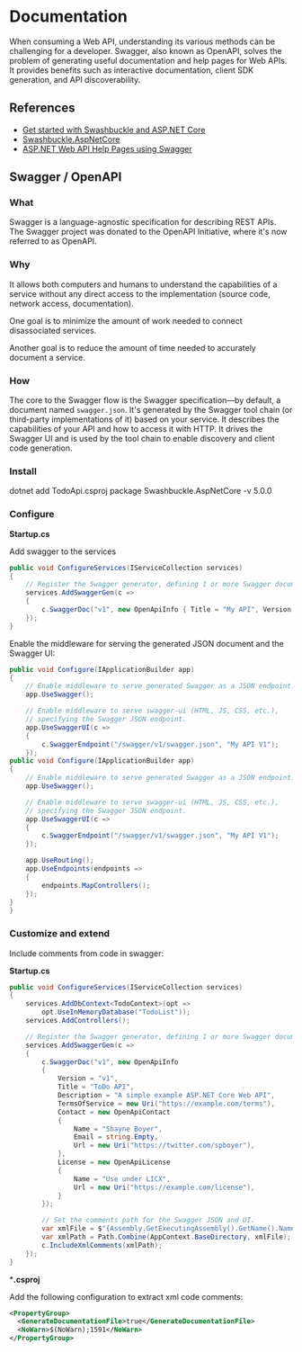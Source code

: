 # Documentation

When consuming a Web API, understanding its various methods can be challenging for a developer. Swagger, also known as OpenAPI, solves the problem of generating useful documentation and help pages for Web APIs. It provides benefits such as interactive documentation, client SDK generation, and API discoverability.

## References

* [Get started with Swashbuckle and ASP.NET Core](https://docs.microsoft.com/en-us/aspnet/core/tutorials/getting-started-with-swashbuckle?view=aspnetcore-3.1&tabs=visual-studio-code)
* [Swashbuckle.AspNetCore](https://github.com/domaindrivendev/Swashbuckle.AspNetCore)
* [ASP.NET Web API Help Pages using Swagger](https://aspnetcore.readthedocs.io/en/stable/tutorials/web-api-help-pages-using-swagger.html)
## Swagger / OpenAPI

### What

Swagger is a language-agnostic specification for describing REST APIs. The Swagger project was donated to the OpenAPI Initiative, where it's now referred to as OpenAPI. 

### Why

It allows both computers and humans to understand the capabilities of a service without any direct access to the implementation (source code, network access, documentation). 

One goal is to minimize the amount of work needed to connect disassociated services. 

Another goal is to reduce the amount of time needed to accurately document a service.

### How

The core to the Swagger flow is the Swagger specification—by default, a document named ```swagger.json```. It's generated by the Swagger tool chain (or third-party implementations of it) based on your service. It describes the capabilities of your API and how to access it with HTTP. It drives the Swagger UI and is used by the tool chain to enable discovery and client code generation.

### Install

dotnet add TodoApi.csproj package Swashbuckle.AspNetCore -v 5.0.0

### Configure

**Startup.cs**

Add swagger to the services

```csharp
public void ConfigureServices(IServiceCollection services)
{
    // Register the Swagger generator, defining 1 or more Swagger documents
    services.AddSwaggerGen(c =>
    {
        c.SwaggerDoc("v1", new OpenApiInfo { Title = "My API", Version = "v1" });
    }); 
}
```

Enable the middleware for serving the generated JSON document and the Swagger UI:

```csharp
public void Configure(IApplicationBuilder app)
{
    // Enable middleware to serve generated Swagger as a JSON endpoint.
    app.UseSwagger(); 

    // Enable middleware to serve swagger-ui (HTML, JS, CSS, etc.),
    // specifying the Swagger JSON endpoint.
    app.UseSwaggerUI(c =>
    {
        c.SwaggerEndpoint("/swagger/v1/swagger.json", "My API V1");
    }); 
public void Configure(IApplicationBuilder app)
{
    // Enable middleware to serve generated Swagger as a JSON endpoint.
    app.UseSwagger(); 

    // Enable middleware to serve swagger-ui (HTML, JS, CSS, etc.),
    // specifying the Swagger JSON endpoint.
    app.UseSwaggerUI(c =>
    {
        c.SwaggerEndpoint("/swagger/v1/swagger.json", "My API V1");
    }); 

    app.UseRouting();
    app.UseEndpoints(endpoints =>
    {
        endpoints.MapControllers();
    });
}
}
```

### Customize and extend

Include comments from code in swagger:

**Startup.cs**

```csharp
public void ConfigureServices(IServiceCollection services)
{
    services.AddDbContext<TodoContext>(opt =>
        opt.UseInMemoryDatabase("TodoList"));
    services.AddControllers();

    // Register the Swagger generator, defining 1 or more Swagger documents
    services.AddSwaggerGen(c =>
    {
        c.SwaggerDoc("v1", new OpenApiInfo
        {
            Version = "v1",
            Title = "ToDo API",
            Description = "A simple example ASP.NET Core Web API",
            TermsOfService = new Uri("https://example.com/terms"),
            Contact = new OpenApiContact
            {
                Name = "Shayne Boyer",
                Email = string.Empty,
                Url = new Uri("https://twitter.com/spboyer"),
            },
            License = new OpenApiLicense
            {
                Name = "Use under LICX",
                Url = new Uri("https://example.com/license"),
            }
        });

        // Set the comments path for the Swagger JSON and UI.
        var xmlFile = $"{Assembly.GetExecutingAssembly().GetName().Name}.xml";
        var xmlPath = Path.Combine(AppContext.BaseDirectory, xmlFile);
        c.IncludeXmlComments(xmlPath); 
    });
}
```

***.csproj**

Add the following configuration to extract xml code comments:

```xml
<PropertyGroup>
  <GenerateDocumentationFile>true</GenerateDocumentationFile>
  <NoWarn>$(NoWarn);1591</NoWarn> 
</PropertyGroup>
```

